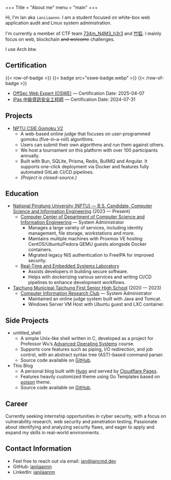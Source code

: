 +++
Title = "About me"
menu = "main"
+++

Hi, I'm Ian aka `ianiiaannn`. I am a student focused on white-box web application audit and Linux system administration.

I'm currently a member of CTF team [734m_N4M3_h3r3](https://ctftime.org/team/301288) and [竹狐](https://ctftime.org/team/280959). I mainly focus on web, blockchain ~~and welcome~~ challenges.

I use Arch btw.

<!--more-->

## Certification

{{< row-of-badge >}}
  {{< badge src="oswe-badge.webp" >}}
{{< /row-of-badge >}}

- [OffSec Web Expert (OSWE)](https://credentials.offsec.com/72ec9e9f-3e16-41b6-8ca1-cd4b80d30123) — Certification Date: 2025-04-07
- [iPas 中級資訊安全工程師](https://www.ipas.org.tw/ISE/AbilityIndex.aspx) — Certification Date: 2024-07-31

## Projects

- [NPTU CSIE Gomoku V2](https://gomoku.csie2.nptu.edu.tw/)
  - A web-based online judge that focuses on user-programmed gomoku (five-in-a-roll) algorithms.
  - Users can submit their own algorithms and run them against others.
  - We host a tournament on this platform with over 100 participants annually.
  - Built with Bun, SQLite, Prisma, Redis, BullMQ and Angular. It supports one-click deployment via Docker and features fully automated GitLab CI/CD pipelines.
  - *(Project is closed-source.)*

## Education

- [National Pingtung University (NPTU) — B.S. Candidate, Computer Science and Information Engineering](https://csie.nptu.edu.tw/) (2023 — Present)
  - [Computer Center of Department of Computer Science and Information Engineering](https://web.csie2.nptu.edu.tw/) — System Administrator
    - Manages a large variety of services, including identity management, file storage, workstations and more.
    - Maintains multiple machines with Proxmox VE hosting CentOS/Ubuntu/Fedora QEMU guests alongside Docker containers.
    - Migrated legacy NIS authentication to FreeIPA for improved security.
  - [Real-Time and Embedded Systems Laboratory](https://resl.cise.nptu.edu.tw/)
    - Assists developers in building secure software.
    - Helps with dockerizing various services and writing CI/CD pipelines to enhance development workflows.
- [Taichung Municipal Taichung First Senior High School](https://tcfsh.tc.edu.tw/) (2020 — 2023)
  - [Computer Information Research Club](https://tcirc.tw/) — System Administrator
    - Maintained an online judge system built with Java and Tomcat.
    - Windows Server VM Host with Ubuntu guest and LXC container.

## Side Projects

- untitled_shell
  - A simple Unix-like shell written in C, developed as a project for Professor Wu’s [Advanced Operating Systems](https://junwu.nptu.edu.tw/dokuwiki/doku.php?id=aos:start) course.
  - Supports core features such as piping, I/O redirection, and job control, with an abstract syntax tree (AST)-based command parser.
  - Source code available on [GitHub](https://github.com/ianiiaannn/untitled_shell).
- This Blog
  - A personal blog built with [Hugo](https://gohugo.io/) and served by [Cloudflare Pages](https://pages.cloudflare.com/).
  - Features heavily customized theme using Go Templates based on [poison](https://github.com/lukeorth/poison) theme.
  - Source code available on [GitHub](https://github.com/ianiiaannn/iancmd.dev/tree/master/themes/poison).
  
## Career

Currently seeking internship opportunities in cyber security, with a focus on vulnerability research, web security and penetration testing. Passionate about identifying and analyzing security flaws, and eager to apply and expand my skills in real-world environments.

## Contact Information

- Feel free to reach out via email: [ian@iancmd.dev](mailto:ian@iancmd.dev)
- GitHub: [ianiiaannn](https://github.com/ianiiaannn)
- LinkedIn: [ianiiaannn](https://www.linkedin.com/in/ianiiaannn/)

